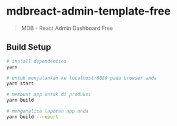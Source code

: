 # mdbreact-admin-template-free

> MDB - React Admin Dashboard Free

## Build Setup

``` bash
# install dependencies
yarn

# untuk menjalankan ke localhost:8080 pada browser anda
yarn start

# membuat app untuk di produksi
yarn build

# menganalisa laporan app anda
yarn build --report
```
